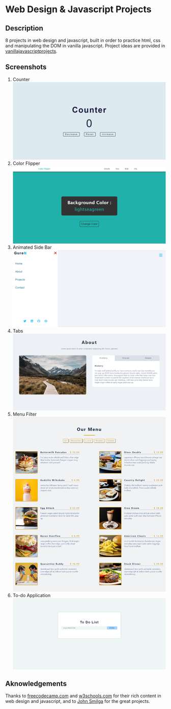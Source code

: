 # Web Design & Javascript Projects

## Description

8 projects in web design and javascript, built in order to practice html, css and manipulating the DOM in vanilla javascript.
Project ideas are provided in [vanillajavascriptprojects](https://www.vanillajavascriptprojects.com/).

## Screenshots

1. Counter ![counter](screenshots/1_counter.png)
2. Color Flipper ![color flipper](screenshots/2_color-flipper.png)
3. Animated Side Bar ![animated side bar](screenshots/3_animated-sidebar.png)
4. Tabs ![tabs](screenshots/4_tabs.png)
5. Menu Filter ![menu filter](screenshots/5_menu-filter.png)
6. To-do Application ![to-do list](screenshots/6_to-do.png)

## Aknowledgements

Thanks to [freecodecamp.com](https://www.freecodecamp.org/learn/2022/responsive-web-design/) and [w3schools.com](https://www.w3schools.com/js/) for their rich content in web design and javascript, and to [John Smilga](https://www.vanillajavascriptprojects.com/) for the great projects.
